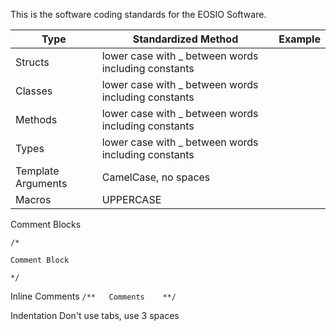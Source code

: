 This is the software coding standards for the EOSIO Software.

| Type	| Standardized Method	| Example |
|-------|-----------------------|---------|
| Structs	| lower case with _ between words including constants	|
| Classes	| lower case with _ between words including constants	| 
| Methods	| lower case with _ between words including constants	| 
| Types	| lower case with _ between words including constants	| 
| Template Arguments	| CamelCase, no spaces	| 
| Macros	| UPPERCASE	| 

Comment Blocks	

    /*

    Comment Block

    */


Inline Comments	`/**   Comments    **/`

Indentation	Don't use tabs, use 3 spaces	
